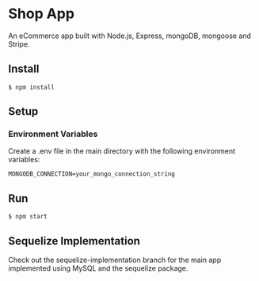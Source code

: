 # Shop App

An eCommerce app built with Node.js, Express, mongoDB, mongoose and Stripe.

## Install

    $ npm install

## Setup

### Environment Variables

Create a .env file in the main directory with the following environment variables:

    MONGODB_CONNECTION=your_mongo_connection_string

## Run

    $ npm start

## Sequelize Implementation

Check out the sequelize-implementation branch for the main app implemented using MySQL and the sequelize package.
